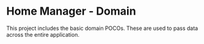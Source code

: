# Home Manager - Domain

This project includes the basic domain POCOs. These are used to pass data across the entire application.
